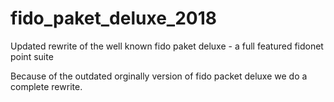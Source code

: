 # fido_paket_deluxe_2018
Updated rewrite of the well known fido paket deluxe - a full featured fidonet point suite

Because of the outdated orginally version of fido packet deluxe we do a complete rewrite.
